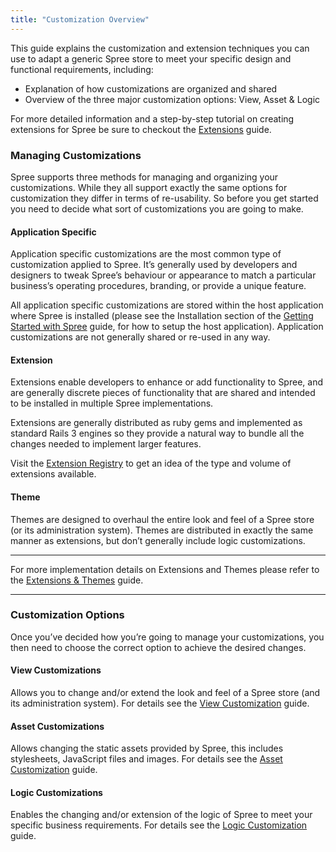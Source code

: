 ```yaml
---
title: "Customization Overview"
---
```


This guide explains the customization and extension techniques you can
use to adapt a generic Spree store to meet your specific design and
functional requirements, including:

-   Explanation of how customizations are organized and shared
-   Overview of the three major customization options: View, Asset &
    Logic

For more detailed information and a step-by-step tutorial on creating
extensions for Spree be sure to checkout the
[Extensions](extensions.html) guide.

### Managing Customizations

Spree supports three methods for managing and organizing your
customizations. While they all support exactly the same options for
customization they differ in terms of re-usability. So before you get
started you need to decide what sort of customizations you are going to
make.

#### Application Specific

Application specific customizations are the most common type of
customization applied to Spree. It’s generally used by developers and
designers to tweak Spree’s behaviour or appearance to match a particular
business’s operating procedures, branding, or provide a unique feature.

All application specific customizations are stored within the host
application where Spree is installed (please see the Installation
section of the [Getting Started with Spree](getting_started.html) guide,
for how to setup the host application). Application customizations are
not generally shared or re-used in any way.

#### Extension

Extensions enable developers to enhance or add functionality to Spree,
and are generally discrete pieces of functionality that are shared and
intended to be installed in multiple Spree implementations.

Extensions are generally distributed as ruby gems and implemented as
standard Rails 3 engines so they provide a natural way to bundle all the
changes needed to implement larger features.

Visit the [Extension Registry](http://spreecommerce.com/extensions) to
get an idea of the type and volume of extensions available.

#### Theme

Themes are designed to overhaul the entire look and feel of a Spree
store (or its administration system). Themes are distributed in exactly
the same manner as extensions, but don’t generally include logic
customizations.

***
For more implementation details on Extensions and Themes please
refer to the [Extensions & Themes](extensions.html) guide.
***

### Customization Options

Once you’ve decided how you’re going to manage your customizations, you
then need to choose the correct option to achieve the desired changes.

#### View Customizations

Allows you to change and/or extend the look and feel of a Spree store
(and its administration system). For details see the [View
Customization](view_customization.html) guide.

#### Asset Customizations

Allows changing the static assets provided by Spree, this includes
stylesheets, JavaScript files and images. For details see the [Asset
Customization](asset_customization.html) guide.

#### Logic Customizations

Enables the changing and/or extension of the logic of Spree to meet your
specific business requirements. For details see the [Logic
Customization](logic_customization.html) guide.
